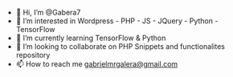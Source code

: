 - 👋 Hi, I’m @Gabera7
- 👀 I’m interested in Wordpress - PHP - JS - JQuery - Python - TensorFlow
- 🌱 I’m currently learning TensorFlow & Python
- 💞️ I’m looking to collaborate on PHP Snippets and functionalites repository  
- 📫 How to reach me gabrielmrgalera@gmail.com

<!---
Gabera7/Gabera7 is a ✨ special ✨ repository because its `README.md` (this file) appears on your GitHub profile.
You can click the Preview link to take a look at your changes.
--->
